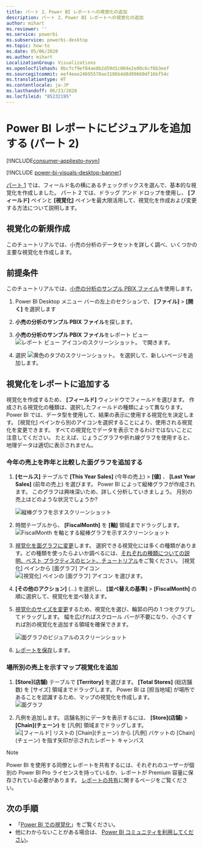 ```yaml
---
title: パート 2、Power BI レポートへの視覚化の追加
description: パート 2、Power BI レポートへの視覚化の追加
author: mihart
ms.reviewer: ''
ms.service: powerbi
ms.subservice: powerbi-desktop
ms.topic: how-to
ms.date: 05/06/2020
ms.author: mihart
LocalizationGroup: Visualizations
ms.openlocfilehash: 0bcfcf9ef84ae8b2d59d1c004e2e00c6cf6b3eef
ms.sourcegitcommit: eef4eee24695570ae3186b4d8d99660df16bf54c
ms.translationtype: HT
ms.contentlocale: ja-JP
ms.lasthandoff: 06/23/2020
ms.locfileid: "85232195"
---
```

# <a name="add-visuals-to-a-power-bi-report-part-2"></a>Power BI レポートにビジュアルを追加する (パート 2)

[!INCLUDE[consumer-appliesto-nyyn](../includes/consumer-appliesto-nyyn.md)]    

[!INCLUDE [power-bi-visuals-desktop-banner](../includes/power-bi-visuals-desktop-banner.md)]

[パート 1](power-bi-report-add-visualizations-i.md) では、フィールド名の横にあるチェックボックスを選んで、基本的な視覚化を作成しました。  パート 2 では、ドラッグ アンド ドロップを使用し、 **[フィールド]** ペインと **[視覚化]** ペインを最大限活用して、視覚化を作成および変更する方法について説明します。


## <a name="create-a-new-visualization"></a>視覚化の新規作成
このチュートリアルでは、小売の分析のデータセットを詳しく調べ、いくつかの主要な視覚化を作成します。

## <a name="prerequisites"></a>前提条件

このチュートリアルでは、[小売の分析のサンプル PBIX ファイル](https://download.microsoft.com/download/9/6/D/96DDC2FF-2568-491D-AAFA-AFDD6F763AE3/Retail%20Analysis%20Sample%20PBIX.pbix)を使用します。

1. Power BI Desktop メニュー バーの左上のセクションで、 **[ファイル]**  >  **[開く]** を選択します
   
2. **小売の分析のサンプル PBIX ファイル**を探します。

1. **小売の分析のサンプル PBIX ファイル**をレポート ビュー ![レポート ビュー アイコンのスクリーンショット。](media/power-bi-visualization-kpi/power-bi-report-view.png) で開きます。

1. 選択 ![黄色のタブのスクリーンショット。](media/power-bi-visualization-kpi/power-bi-yellow-tab.png) を選択して、新しいページを追加します。

## <a name="add-visualizations-to-the-report"></a>視覚化をレポートに追加する

視覚化を作成するため、 **[フィールド]** ウィンドウでフィールドを選びます。 作成される視覚化の種類は、選択したフィールドの種類によって異なります。 Power BI では、データ型を使用して、結果の表示に使用する視覚化を決定します。 [視覚化] ペインから別のアイコンを選択することにより、使用される視覚化を変更できます。 すべての視覚化でデータを表示できるわけではないことに注意してください。 たとえば、じょうごグラフや折れ線グラフを使用すると、地理データは適切に表示されません。 


### <a name="add-an-area-chart-that-looks-at-this-years-sales-compared-to-last-year"></a>今年の売上を昨年と比較した面グラフを追加する

1. **[セールス]** テーブルで **[This Year Sales]** (今年の売上) >  **[値]** 、 **[Last Year Sales]** (前年の売上) を選びます。 Power BI によって縦棒グラフが作成されます。  このグラフは興味深いため、詳しく分析していきましょう。 月別の売上はどのような状況でしょうか?  
   
   ![縦棒グラフを示すスクリーンショット](media/power-bi-report-add-visualizations-ii/power-bi-start.png)

2. 時間テーブルから、 **[FiscalMonth]** を **[軸]** 領域までドラッグします。  
   ![FiscalMonth を軸とする縦棒グラフを示すスクリーンショット](media/power-bi-report-add-visualizations-ii/power-bi-fiscalmonth.png)

3. [視覚化を面グラフに変更](power-bi-report-change-visualization-type.md)します。  選択できる視覚化には多くの種類があります。どの種類を使ったらよいか調べるには、[それぞれの種類についての説明、ベスト プラクティスのヒント、チュートリアル](power-bi-visualization-types-for-reports-and-q-and-a.md)をご覧ください。 [視覚化] ペインから [面グラフ] アイコン ![[視覚化] ペインの [面グラフ] アイコン](media/power-bi-report-add-visualizations-ii/power-bi-area-chart.png) を選びます。

4. **[その他のアクション]** (...) を選択し、 **[並べ替えの基準]**  >   **[FiscalMonth]** の順に選択して、視覚化を並べ替えます。

5. [視覚化のサイズを変更](power-bi-visualization-move-and-resize.md)するため、視覚化を選び、輪郭の円の 1 つをグラブしてドラッグします。 幅を広げればスクロール バーが不要になり、小さくすれば別の視覚化を追加する領域を確保できます。
   
   ![面グラフのビジュアルのスクリーンショット](media/power-bi-report-add-visualizations-ii/pbi_part2_7b.png)
6. [レポートを保存](../create-reports/service-report-save.md)します。

### <a name="add-a-map-visualization-that-looks-at-sales-by-location"></a>場所別の売上を示すマップ視覚化を追加

1. **[Store]\(店舗\)** テーブルで **[Territory]** を選びます。 **[Total Stores]** (総店舗数) を [サイズ] 領域までドラッグします。 Power BI は [担当地域] が場所であることを認識するため、マップの視覚化を作成します。  
   ![面グラフ](media/power-bi-report-add-visualizations-ii/power-bi-map1.png)

2. 凡例を追加します。  店舗名別にデータを表示するには、 **[Store]\(店舗\)**  >  **[Chain]\(チェーン\)** を [凡例] 領域までドラッグします。  
   ![[フィールド] リストの [Chain]\(チェーン\) から [凡例] バケットの [Chain]\(チェーン\) を指す矢印が示されたレポート キャンバス](media/power-bi-report-add-visualizations-ii/power-bi-chain.png)

> [!NOTE]
> Power BI を使用する同僚とレポートを共有するには、それぞれのユーザーが個別の Power BI Pro ライセンスを持っているか、レポートが Premium 容量に保存されている必要があります。 [レポートの共有](../collaborate-share/service-share-reports.md)に関するページをご覧ください。

## <a name="next-steps"></a>次の手順
* 「[Power BI での視覚化](power-bi-report-visualizations.md)」をご覧ください。  
* 他にわからないことがある場合は、 [Power BI コミュニティを利用してください](https://community.powerbi.com/)。

